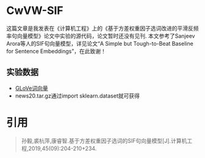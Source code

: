 # CwVW-SIF

这篇文章是我发表在《计算机工程》上的《基于方差权重因子选词改进的平滑反频率句向量模型》论文中实验的源代码，论文暂时还没有见刊.
本文参考了Sanjeev Arora等人的SIF句向量模型，详见论文“A Simple but Tough-to-Beat Baseline for Sentence Embeddings”，在此致谢！
## 实验数据
* [GLoVe词向量](https://nlp.stanford.edu/projects/glove/)
* news20.tar.gz通过import sklearn.dataset就可获得
# 引用
> 孙毅,裘杭萍,康睿智.基于方差权重因子选词的SIF句向量模型[J].计算机工程,2019,45(09):204-210+234.

